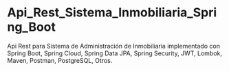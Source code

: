# Api_Rest_Sistema_Inmobiliaria_Spring_Boot
Api Rest para Sistema de Administración de Inmobiliaria implementado con Spring Boot, Spring Cloud, Spring Data JPA, Spring Security, JWT, Lombok, Maven, Postman, PostgreSQL, Otros.
